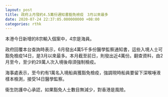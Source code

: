 ```yaml
---
layout: post
title: 政府上月發約4.5萬份通知書豁免檢疫　3月以來最多
date: 2020-07-24 22:37:05.000000000 +08:00
categories: rthk
---
```


本港今日新增的8宗輸入個案中，4宗是海員。

政府回覆本台查詢時表示，6月發出4萬5千多份醫學監察通知書，這些入境人士可豁免檢疫14日，是3月以來最多。本月截至前日，則發出近4萬份。翻查資料，由2月至今，至少約29萬人次入境後毋須強制檢疫。

海事處表示，至今約有1萬名入境船員獲豁免檢疫，強調現時船員要留下深喉唾液樣本檢測，接受14日醫學監察。

衞生防護中心承認，如果豁免人士數目無減少，對香港是風險。
